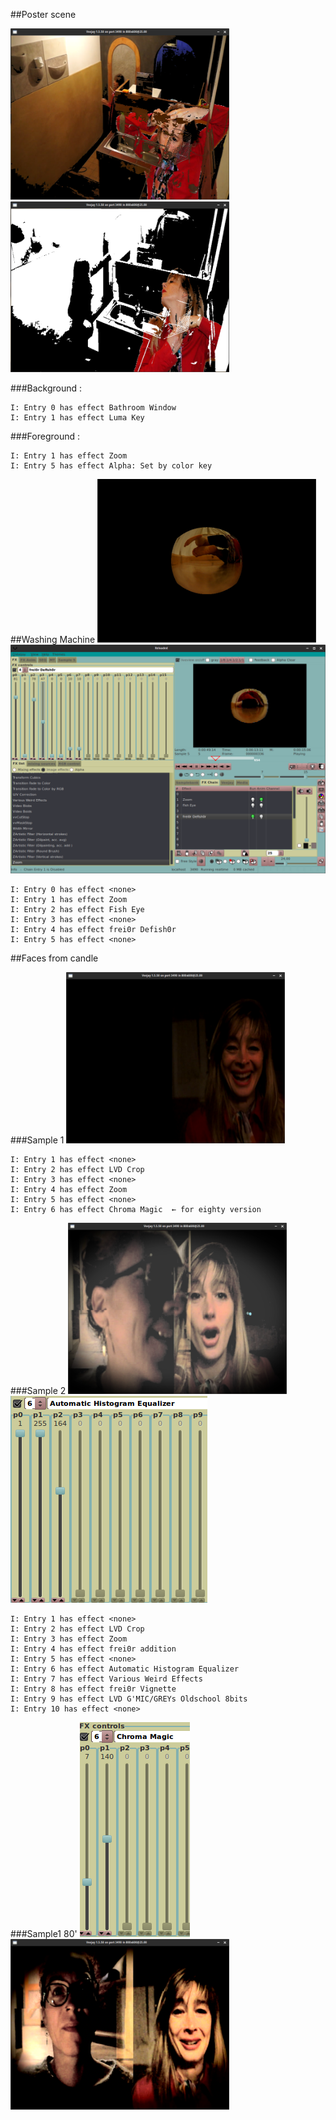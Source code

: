 ##Poster scene

<img src="ressources/poster_01.png" width=350px alt="" title="" />
<img src="ressources/poster_02.png" width=350px alt="" title="" />

###Background :
```
I: Entry 0 has effect Bathroom Window
I: Entry 1 has effect Luma Key
```

###Foreground :
```
I: Entry 1 has effect Zoom
I: Entry 5 has effect Alpha: Set by color key
```


##Washing Machine
<img src="ressources/washingmachine_veejay.png" width=350px alt="" title="" />
<img src="ressources/washingmachine_reloaded.png" width=550px alt="" title="" />

```
I: Entry 0 has effect <none>
I: Entry 1 has effect Zoom
I: Entry 2 has effect Fish Eye
I: Entry 3 has effect <none>
I: Entry 4 has effect frei0r Defish0r
I: Entry 5 has effect <none>
```
##Faces from candle

###Sample 1
<img src="ressources/facefromcandle_sample1.png" width=350px alt="" title="" />
```
I: Entry 1 has effect <none>
I: Entry 2 has effect LVD Crop
I: Entry 3 has effect <none>
I: Entry 4 has effect Zoom
I: Entry 5 has effect <none>
I: Entry 6 has effect Chroma Magic  ← for eighty version
```
###Sample 2
<img src="ressources/facefromcandle_sample2_seventies.png" width=350px alt="" title="" />
 <img src="ressources/facefromcandle_param_automatichistogram.png"  alt="" title="" />
 
```
I: Entry 1 has effect <none>
I: Entry 2 has effect LVD Crop
I: Entry 3 has effect Zoom
I: Entry 4 has effect frei0r addition
I: Entry 5 has effect <none>
I: Entry 6 has effect Automatic Histogram Equalizer
I: Entry 7 has effect Various Weird Effects
I: Entry 8 has effect frei0r Vignette
I: Entry 9 has effect LVD G'MIC/GREYs Oldschool 8bits
I: Entry 10 has effect <none>
```
###Sample1 80'
<img src="ressources/facefromcandle_param_chromamagic.png" alt="" title="" />
<img src="ressources/facefromcandle_sample1_heighty.png" width=350px alt="" title="" />
